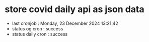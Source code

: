 # store covid daily api as json data

- last cronjob : Monday, 23 December 2024 13:21:42
- status og cron : success
- status daily cron : success
      
      
